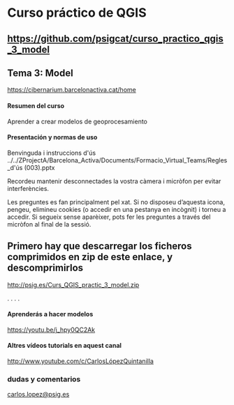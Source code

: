 
# Curso práctico de QGIS

## https://github.com/psigcat/curso_practico_qgis_3_model

## Tema 3: Model
https://cibernarium.barcelonactiva.cat/home

#### Resumen del curso
Aprender a crear modelos de geoprocesamiento


#### Presentación y normas de uso
Benvinguda i instruccions d'ús
../../ZProjectA/Barcelona_Activa/Documents/Formacio_Virtual_Teams/Regles_d'ús (003).pptx

Recordeu mantenir desconnectades la vostra càmera i micròfon per evitar interferències.

Les preguntes es fan principalment pel xat. Si no disposeu d’aquesta icona, pengeu, elimineu cookies (o accedir en una pestanya en incògnit) i torneu a accedir. Si segueix sense aparèixer, pots fer les preguntes a través del micròfon al final de la sessió.

## Primero hay que descarregar los ficheros comprimidos en zip de este enlace, y descomprimirlos
http://psig.es/Curs_QGIS_practic_3_model.zip

.
.
.
.

#### Aprenderás a hacer modelos
https://youtu.be/j_hpy0QC2Ak

#### Altres vídeos tutorials en aquest canal
http://www.youtube.com/c/CarlosLópezQuintanilla


### dudas y comentarios
carlos.lopez@psig.es


